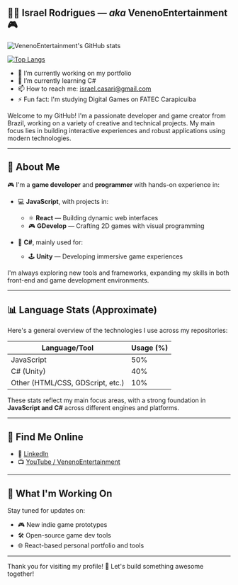 ## 👨‍💻 Israel Rodrigues — *aka* VenenoEntertainment 🎮

![VenenoEntertainment's GitHub stats](https://github-readme-stats.vercel.app/api?username=venenoentertainment&show=reviews,discussions_started,discussions_answered,prs_merged,prs_merged_percentage)

[![Top Langs](https://github-readme-stats.vercel.app/api/top-langs/?username=VenenoEntertainment&layout=donut)](https://github.com/anuraghazra/github-readme-stats)

- 🔭 I’m currently working on my portfolio
- 🌱 I’m currently learning C#
- 📫 How to reach me: israel.casari@gmail.com
- ⚡ Fun fact: I'm studying Digital Games on FATEC Carapicuíba


Welcome to my GitHub! I'm a passionate developer and game creator from Brazil, working on a variety of creative and technical projects. My main focus lies in building interactive experiences and robust applications using modern technologies.

---

## 🚀 About Me

🎮 I'm a **game developer** and **programmer** with hands-on experience in:

- 💻 **JavaScript**, with projects in:
  - ⚛️ **React** — Building dynamic web interfaces
  - 🎮 **GDevelop** — Crafting 2D games with visual programming

- 🧠 **C#**, mainly used for:
  - 🕹️ **Unity** — Developing immersive game experiences

I'm always exploring new tools and frameworks, expanding my skills in both front-end and game development environments.

---

## 📊 Language Stats (Approximate)

Here's a general overview of the technologies I use across my repositories:

| Language/Tool | Usage (%) |
|---------------|-----------|
| JavaScript    | 50%       |
| C# (Unity)    | 40%       |
| Other (HTML/CSS, GDScript, etc.) | 10% |

These stats reflect my main focus areas, with a strong foundation in **JavaScript and C#** across different engines and platforms.

---

## 🔗 Find Me Online

- 💼 [LinkedIn](https://www.linkedin.com/in/israelcasari/)
- 📺 [YouTube / VenenoEntertainment](https://www.youtube.com/@mcveneno3528)

---

## 🧠 What I'm Working On

Stay tuned for updates on:

- 🎮 New indie game prototypes
- 🛠️ Open-source game dev tools
- 🌐 React-based personal portfolio and tools

---

Thank you for visiting my profile! 🚀 Let's build something awesome together!
